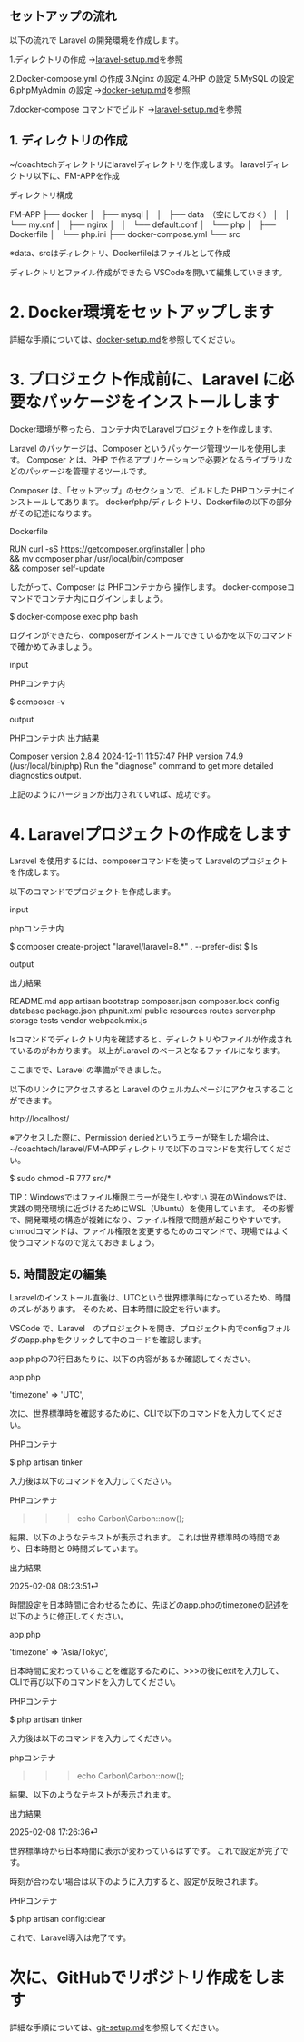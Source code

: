 ## セットアップの流れ

以下の流れで Laravel の開発環境を作成します。

1.ディレクトリの作成
    →[laravel-setup.md](laravel-setup.md)を参照

2.Docker-compose.yml の作成
3.Nginx の設定
4.PHP の設定
5.MySQL の設定
6.phpMyAdmin の設定
    →[docker-setup.md](docker-setup.md)を参照

7.docker-compose コマンドでビルド
    →[laravel-setup.md](laravel-setup.md)を参照


## 1. ディレクトリの作成
~/coachtechディレクトリにlaravelディレクトリを作成します。 
laravelディレクトリ以下に、FM-APPを作成

ディレクトリ構成

FM-APP
├── docker
│   ├── mysql
│   │   ├── data　（空にしておく）
│   │   └── my.cnf
│   ├── nginx
│   │   └── default.conf
│   └── php
│       ├── Dockerfile
│       └── php.ini
├── docker-compose.yml
└── src

※data、srcはディレクトリ、Dockerfileはファイルとして作成

ディレクトリとファイル作成ができたら VSCodeを開いて編集していきます。


# 2. Docker環境をセットアップします

詳細な手順については、[docker-setup.md](docker-setup.md)を参照してください。


# 3. プロジェクト作成前に、Laravel に必要なパッケージをインストールします

Docker環境が整ったら、コンテナ内でLaravelプロジェクトを作成します。

Laravel のパッケージは、Composer というパッケージ管理ツールを使用します。
Composer とは、PHP で作るアプリケーションで必要となるライブラリなどのパッケージを管理するツールです。

Composer は、「セットアップ」のセクションで、ビルドした PHPコンテナにインストールしてあります。
docker/php/ディレクトリ、Dockerfileの以下の部分がその記述になります。

Dockerfile

RUN curl -sS https://getcomposer.org/installer | php \
&& mv composer.phar /usr/local/bin/composer \
&& composer self-update

したがって、Composer は PHPコンテナから 操作します。
docker-composeコマンドでコンテナ内にログインしましょう。

$ docker-compose exec php bash


ログインができたら、composerがインストールできているかを以下のコマンドで確かめてみましょう。

input

PHPコンテナ内

$ composer -v


output

PHPコンテナ内 
出力結果

Composer version 2.8.4 2024-12-11 11:57:47
PHP version 7.4.9 (/usr/local/bin/php)
Run the "diagnose" command to get more detailed diagnostics output.

上記のようにバージョンが出力されていれば、成功です。


# 4. Laravelプロジェクトの作成をします

Laravel を使用するには、composerコマンドを使って Laravelのプロジェクトを作成します。

以下のコマンドでプロジェクトを作成します。

input

phpコンテナ内

$ composer create-project "laravel/laravel=8.*" . --prefer-dist
$ ls

output

出力結果

README.md  app  artisan  bootstrap  composer.json  composer.lock  config  database  package.json  phpunit.xml  public  resources  routes  server.php  storage  tests  vendor  webpack.mix.js


lsコマンドでディレクトリ内を確認すると、ディレクトリやファイルが作成されているのがわかります。
以上がLaravel のベースとなるファイルになります。


ここまでで、Laravel の準備ができました。

以下のリンクにアクセスすると Laravel のウェルカムページにアクセスすることができます。

http://localhost/

※アクセスした際に、Permission deniedというエラーが発生した場合は、~/coachtech/laravel/FM-APPディレクトリで以下のコマンドを実行してください。

$ sudo chmod -R 777 src/*

TIP：Windowsではファイル権限エラーが発生しやすい
現在のWindowsでは、実践の開発環境に近づけるためにWSL（Ubuntu）を使用しています。
その影響で、開発環境の構造が複雑になり、ファイル権限で問題が起こりやすいです。
chmodコマンドは、ファイル権限を変更するためのコマンドで、現場ではよく使うコマンドなので覚えておきましょう。


## 5. 時間設定の編集

Laravelのインストール直後は、UTCという世界標準時になっているため、時間のズレがあります。
そのため、日本時間に設定を行います。

VSCode で、Laravel　のプロジェクトを開き、プロジェクト内でconfigフォルダのapp.phpをクリックして中のコードを確認します。

app.phpの70行目あたりに、以下の内容があるか確認してください。

app.php

'timezone' => 'UTC',


次に、世界標準時を確認するために、CLIで以下のコマンドを入力してください。

PHPコンテナ

$ php artisan tinker


入力後は以下のコマンドを入力してください。

PHPコンテナ

>>> echo Carbon\Carbon::now();


結果、以下のようなテキストが表示されます。
これは世界標準時の時間であり、日本時間と 9時間ズレています。

出力結果

2025-02-08 08:23:51⏎


時間設定を日本時間に合わせるために、先ほどのapp.phpのtimezoneの記述を以下のように修正してください。

app.php

'timezone' => 'Asia/Tokyo',


日本時間に変わっていることを確認するために、>>>の後にexitを入力して、CLIで再び以下のコマンドを入力してください。

PHPコンテナ

$ php artisan tinker


入力後は以下のコマンドを入力してください。

phpコンテナ

>>> echo Carbon\Carbon::now();


結果、以下のようなテキストが表示されます。

出力結果

2025-02-08 17:26:36⏎


世界標準時から日本時間に表示が変わっているはずです。
これで設定が完了です。

時刻が合わない場合は以下のように入力すると、設定が反映されます。

PHPコンテナ

$ php artisan config:clear


これで、Laravel導入は完了です。


# 次に、GitHubでリポジトリ作成をします

詳細な手順については、[git-setup.md](git-setup.md)を参照してください。
